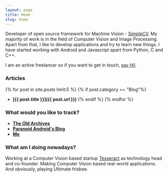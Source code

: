 ```yaml
---
layout: page
title: Home
slug: home
---
```

Developer of open source framework for Machine Vision - [SimpleCV](http://simplecv.org/). My majority of work is in the field of Computer Vision and Image Processing. Apart from that, I like to develop applications and try to learn new things. I have started working with Android and Javascript apart from Python, C and C++.

I am an active freelancer so if you want to get in touch, <a href="mailto:jayrambhia777@gmail.com">say Hi!</a>.

<!--
Events
{% for post in site.posts limit:5 %}
{% if post.category == "Event"%}
- **[{{ post.title }}]({{ post.url }})**
{% endif %}
{% endfor %}
-->

### Articles
{% for post in site.posts limit:5 %}
{% if post.category == "Blog"%}
- **[{{ post.title }}]({{ post.url }})**<!-- -->
{% endif %}
{% endfor %}

<!--
Recent Projects
{% for post in site.posts limit:5 %}
{% if post.category == "Project"%}
- **[{{ post.title }}]({{ post.url }})**
{% endif %}
{% endfor %}
-->

### What would you like to track?

- [**The Old Archives**](/archive)
- [**Paranoid Android's Blog**](/blog/)
- [**Me**](/me)

### What am I doing nowadays?

Working at a Computer Vision based startup [Tesseract](http://tesseract.in/) as technology head and co-founder. Making Computer Vision based real-world applications. And obviously, playing Ultimate frisbee.

